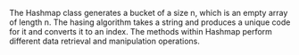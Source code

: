 The Hashmap class generates a bucket of a size n, which is an empty array of length n. The hasing algorithm takes a string and produces a unique code for it and converts it to an index. The methods within Hashmap perform different data retrieval and manipulation operations.